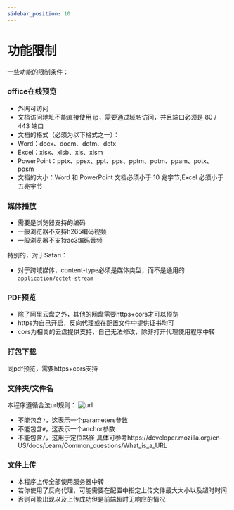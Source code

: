 ```yaml
---
sidebar_position: 10
---
```


# 功能限制

一些功能的限制条件：

### office在线预览
- 外网可访问
- 文档访问地址不能直接使用 ip，需要通过域名访问，并且端口必须是 80 / 443 端口
- 文档的格式（必须为以下格式之一）：
- Word：docx、docm、dotm、dotx
- Excel：xlsx、xlsb、xls、xlsm
- PowerPoint：pptx、ppsx、ppt、pps、pptm、potm、ppam、potx、ppsm
- 文档的大小：Word 和 PowerPoint 文档必须小于 10 兆字节;Excel 必须小于五兆字节
  
### 媒体播放
- 需要是浏览器支持的编码
- 一般浏览器不支持h265编码视频
- 一般浏览器不支持ac3编码音频

特别的，对于Safari：
- 对于跨域媒体，content-type必须是媒体类型，而不是通用的`application/octet-stream`

### PDF预览
- 除了阿里云盘之外，其他的网盘需要https+cors才可以预览
- https为自己开启，反向代理或在配置文件中提供证书均可
- cors为相关的云盘提供支持，自己无法修改，除非打开代理使用程序中转

### 打包下载
同pdf预览，需要https+cors支持

### 文件夹/文件名
本程序遵循合法url规则：
![url](https://developer.mozilla.org/en-US/docs/Learn/Common_questions/What_is_a_URL/mdn-url-all.png)
- 不能包含`?`，这表示一个parameters参数
- 不能包含`#`，这表示一个anchor参数
- 不能包含`/`，这用于定位路径
具体可参考https://developer.mozilla.org/en-US/docs/Learn/Common_questions/What_is_a_URL

### 文件上传
- 本程序上传全部使用服务器中转
- 若你使用了反向代理，可能需要在配置中指定上传文件最大大小以及超时时间
- 否则可能出现以及上传成功但是前端超时无响应的情况
